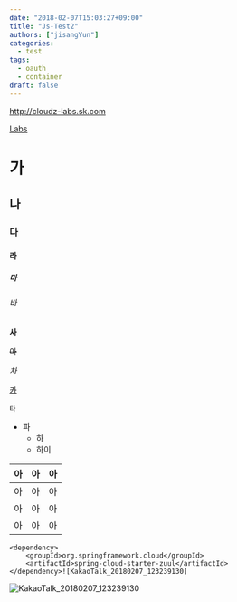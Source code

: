 ```yaml
---
date: "2018-02-07T15:03:27+09:00"
title: "Js-Test2"
authors: ["jisangYun"]
categories:
  - test
tags:
  - oauth
  - container
draft: false
---
```


<http://cloudz-labs.sk.com>       

[Labs](http://cloudz-labs.sk.com)   

# 가

## 나

### 다

#### 라

##### 마

###### 바

**사**

~~아~~

<!--자-->

*차*

<u>카</u>

`타`

- 파
  - 하
  - 하이



| 아   | 아   | 아   |
| ---- | ---- | ---- |
| 아   | 아   | 아   |
| 아   | 아   | 아   |
| 아   | 아   | 아   |



```
<dependency>
    <groupId>org.springframework.cloud</groupId>
    <artifactId>spring-cloud-starter-zuul</artifactId>
</dependency>![KakaoTalk_20180207_123239130]
```

![KakaoTalk_20180207_123239130](C:\Users\Administrator\Desktop\KakaoTalk_20180207_123239130.jpg)